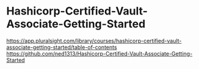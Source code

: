 # Hashicorp-Certified-Vault-Associate-Getting-Started

https://app.pluralsight.com/library/courses/hashicorp-certified-vault-associate-getting-started/table-of-contents
https://github.com/ned1313/Hashicorp-Certified-Vault-Associate-Getting-Started